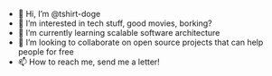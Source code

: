 - 👋 Hi, I’m @tshirt-doge
- 👀 I’m interested in tech stuff, good movies, borking?
- 🌱 I’m currently learning scalable software architecture
- 💞️ I’m looking to collaborate on open source projects that can help people for free
- 📫 How to reach me, send me a letter!

<!---
tshirt-doge/tshirt-doge is a ✨ special ✨ repository because its `README.md` (this file) appears on your GitHub profile.
You can click the Preview link to take a look at your changes.
--->
